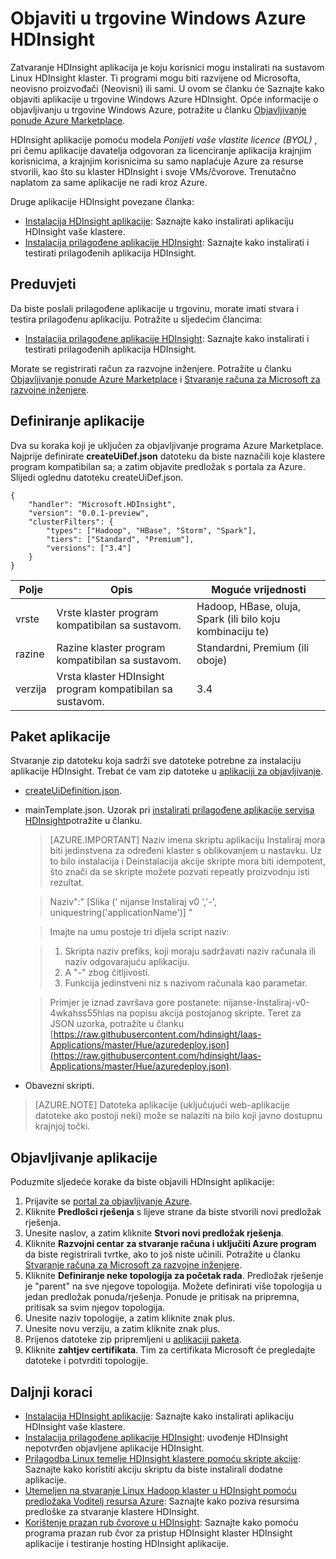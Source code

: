 <properties
    pageTitle="Objaviti HDInsight | Microsoft Azure"
    description="Saznajte kako stvoriti i objaviti HDInsight."
    services="hdinsight"
    documentationCenter=""
    authors="mumian"
    manager="jhubbard"
    editor="cgronlun"
    tags="azure-portal"/>

<tags
    ms.service="hdinsight"
    ms.devlang="na"
    ms.topic="hero-article"
    ms.tgt_pltfrm="na"
    ms.workload="big-data"
    ms.date="10/18/2016"
    ms.author="jgao"/>

# <a name="publish-hdinsight-applications-into-the-azure-marketplace"></a>Objaviti u trgovine Windows Azure HDInsight

Zatvaranje HDInsight aplikacija je koju korisnici mogu instalirati na sustavom Linux HDInsight klaster. Ti programi mogu biti razvijene od Microsofta, neovisno proizvođači (Neovisni) ili sami. U ovom se članku će Saznajte kako objaviti aplikacije u trgovine Windows Azure HDInsight.  Opće informacije o objavljivanju u trgovine Windows Azure, potražite u članku [Objavljivanje ponude Azure Marketplace](../marketplace-publishing/marketplace-publishing-getting-started.md).

HDInsight aplikacije pomoću modela *Ponijeti vaše vlastite licence (BYOL)* , pri čemu aplikacije davatelja odgovoran za licenciranje aplikacija krajnjim korisnicima, a krajnjim korisnicima su samo naplaćuje Azure za resurse stvorili, kao što su klaster HDInsight i svoje VMs/čvorove. Trenutačno naplatom za same aplikacije ne radi kroz Azure.

Druge aplikacije HDInsight povezane članka:

- [Instalacija HDInsight aplikacije](hdinsight-apps-install-applications.md): Saznajte kako instalirati aplikaciju HDInsight vaše klastere.
- [Instalacija prilagođene aplikacije HDInsight](hdinsight-apps-install-custom-applications.md): Saznajte kako instalirati i testirati prilagođenih aplikacija HDInsight.

 
## <a name="prerequisites"></a>Preduvjeti

Da biste poslali prilagođene aplikacije u trgovinu, morate imati stvara i testira prilagođenu aplikaciju. Potražite u sljedećim člancima:

- [Instalacija prilagođene aplikacije HDInsight](hdinsight-apps-install-custom-applications.md): Saznajte kako instalirati i testirati prilagođenih aplikacija HDInsight.

Morate se registrirati račun za razvojne inženjere. Potražite u članku [Objavljivanje ponude Azure Marketplace](../marketplace-publishing/marketplace-publishing-getting-started.md) i [Stvaranje računa za Microsoft za razvojne inženjere](../marketplace-publishing/marketplace-publishing-accounts-creation-registration.md).

## <a name="define-application"></a>Definiranje aplikacije

Dva su koraka koji je uključen za objavljivanje programa Azure Marketplace.  Najprije definirate **createUiDef.json** datoteku da biste naznačili koje klastere program kompatibilan sa; a zatim objavite predložak s portala za Azure. Slijedi oglednu datoteku createUiDef.json.

    {
        "handler": "Microsoft.HDInsight",
        "version": "0.0.1-preview",
        "clusterFilters": {
            "types": ["Hadoop", "HBase", "Storm", "Spark"],
            "tiers": ["Standard", "Premium"],
            "versions": ["3.4"]
        }
    }


|Polje  | Opis   | Moguće vrijednosti|
|-------|---------------|----------------|
|vrste  | Vrste klaster program kompatibilan sa sustavom.    |Hadoop, HBase, oluja, Spark (ili bilo koju kombinaciju te)|
|razine  | Razine klaster program kompatibilan sa sustavom.    |Standardni, Premium (ili oboje)|
|verzija|  Vrsta klaster HDInsight program kompatibilan sa sustavom.    |3.4|

## <a name="package-application"></a>Paket aplikacije

Stvaranje zip datoteku koja sadrži sve datoteke potrebne za instalaciju aplikacije HDInsight. Trebat će vam zip datoteke u [aplikaciji za objavljivanje](#publish-application).

- [createUiDefinition.json](#define-application).
- mainTemplate.json. Uzorak pri [instalirati prilagođene aplikacije servisa HDInsight](hdinsight-apps-install-custom-applications.md)potražite u članku.

    >[AZURE.IMPORTANT] Naziv imena skriptu aplikaciju Instaliraj mora biti jedinstvena za određeni klaster s oblikovanjem u nastavku. Uz to bilo instalacija i Deinstalacija akcije skripte mora biti idempotent, što znači da se skripte možete pozvati repeatly proizvodnju isti rezultat.
    
    >   Naziv":" [Slika (' nijanse Instaliraj v0 ','-', uniquestring('applicationName')] "
        
    >Imajte na umu postoje tri dijela script naziv:
        
    >   1. Skripta naziv prefiks, koji moraju sadržavati naziv računala ili naziv odgovarajuću aplikaciju.
    >   2. A "-" zbog čitljivosti.
    >   3. Funkcija jedinstveni niz s nazivom računala kao parametar.

    >   Primjer je iznad završava gore postanete: nijanse-Instaliraj-v0-4wkahss55hlas na popisu akcija postojanog skripte. Teret za JSON uzorka, potražite u članku [https://raw.githubusercontent.com/hdinsight/Iaas-Applications/master/Hue/azuredeploy.json](https://raw.githubusercontent.com/hdinsight/Iaas-Applications/master/Hue/azuredeploy.json).

- Obavezni skripti.

> [AZURE.NOTE] Datoteka aplikacije (uključujući web-aplikacije datoteke ako postoji neki) može se nalaziti na bilo koji javno dostupnu krajnjoj točki.

## <a name="publish-application"></a>Objavljivanje aplikacije

Poduzmite sljedeće korake da biste objavili HDInsight aplikacije:

1. Prijavite se [portal za objavljivanje Azure](https://publish.windowsazure.com/).
2. Kliknite **Predlošci rješenja** s lijeve strane da biste stvorili novi predložak rješenja.
3. Unesite naslov, a zatim kliknite **Stvori novi predložak rješenja**.
3. Kliknite **Razvojni centar za stvaranje računa i uključiti Azure program** da biste registrirali tvrtke, ako to još niste učinili.  Potražite u članku [Stvaranje računa za Microsoft za razvojne inženjere](../marketplace-publishing/marketplace-publishing-accounts-creation-registration.md).
4. Kliknite **Definiranje neke topologija za početak rada**. Predložak rješenje je "parent" na sve njegove topologija. Možete definirati više topologija u jedan predložak ponuda/rješenja. Ponude je pritisak na pripremna, pritisak sa svim njegov topologija. 
4. Unesite naziv topologije, a zatim kliknite znak plus.
5. Unesite novu verziju, a zatim kliknite znak plus.
6. Prijenos datoteke zip pripremljeni u [aplikaciji paketa](#package-application).  
7. Kliknite **zahtjev certifikata**. Tim za certifikata Microsoft će pregledajte datoteke i potvrditi topologije.

## <a name="next-steps"></a>Daljnji koraci

- [Instalacija HDInsight aplikacije](hdinsight-apps-install-applications.md): Saznajte kako instalirati aplikaciju HDInsight vaše klastere.
- [Instalacija prilagođene aplikacije HDInsight](hdinsight-apps-install-custom-applications.md): uvođenje HDInsight nepotvrđen objavljene aplikacije HDInsight.
- [Prilagodba Linux temelje HDInsight klastere pomoću skripte akcije](hdinsight-hadoop-customize-cluster-linux.md): Saznajte kako koristiti akciju skriptu da biste instalirali dodatne aplikacije.
- [Utemeljen na stvaranje Linux Hadoop klaster u HDInsight pomoću predložaka Voditelj resursa Azure](hdinsight-hadoop-create-linux-clusters-arm-templates.md): Saznajte kako poziva resursima predloške za stvaranje klastere HDInsight.
- [Korištenje prazan rub čvorove u HDInsight](hdinsight-apps-use-edge-node.md): Saznajte kako pomoću programa prazan rub čvor za pristup HDInsight klaster HDInsight aplikacije i testiranje hosting HDInsight aplikacije.

